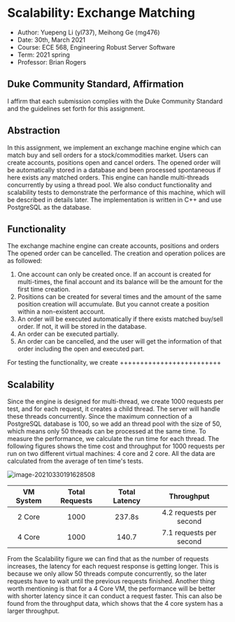# Scalability: Exchange Matching 
 - Author: Yuepeng Li (yl737), Meihong Ge (mg476)
 - Date:  30th, March 2021
 - Course: ECE 568, Engineering Robust Server Software
 - Term: 2021 spring
 - Professor: Brian Rogers

## Duke Community Standard, Affirmation
 I affirm that each submission complies with the Duke Community Standard and the guidelines set forth for this assignment.  

## Abstraction

In this assignment, we implement an exchange machine engine which can match buy and sell orders for a stock/commodities market. Users can create accounts, positions open and cancel orders. The opened order will be automatically stored in a database and been processed spontaneous if here exists any matched orders. This engine can handle multi-threads concurrently by using a thread pool. We also conduct functionality and scalability tests to demonstrate the performance of this machine, which will be described in details later. The implementation is written in C++ and use PostgreSQL  as the database.

## Functionality
The exchange machine engine can create accounts, positions and orders The opened order can be cancelled. The creation and operation polices are as followed:

1. One account can only be created once. If an account is created for multi-times, the final account and its balance will be the amount for the first time creation.
2. Positions can be created for several times and the amount of the same position creation will accumulate. But you cannot create a position within a non-existent account.
3. An order will be executed automatically if there exists matched buy/sell order. If not, it will be stored in the database.
4. An order can be executed partially.
5. An order can be cancelled, and the user will get the information of that order including the open and executed part. 

For testing the functionality, we create +++++++++++++++++++++++++



## Scalability

Since the engine is designed for multi-thread, we create 1000 requests per test, and for each request, it creates a child thread. The server will handle these threads concurrently. Since the maximum connection of a PostgreSQL database is 100, so we add an thread pool with the size of 50, which means only 50 threads can be processed at the same time. To measure the performance, we calculate the run time for each thread. The following figures shows the time cost  and throughput for 1000 requests per run on two different virtual machines: 4 core and 2 core. All the data are calculated from the average of ten time's tests.

![image-20210330191628508](C:\Users\LYP\AppData\Roaming\Typora\typora-user-images\image-20210330191628508.png)

| VM System | Total Requests | Total Latency |       Throughput        |
| :-------: | :------------: | :-----------: | :---------------------: |
|  2 Core   |      1000      |    237.8s     | 4.2 requests per second |
|  4 Core   |      1000      |     140.7     | 7.1 requests per second |

From the Scalability figure we can find that as the number of requests increases, the latency for each request response is getting longer. This is because we only allow 50 threads compute concurrently, so the later requests have to wait until the previous requests finished. Another thing worth mentioning is that for a 4 Core VM, the performance will be better with shorter latency since it can conduct a request faster. This can also be found from the throughput data, which shows that the 4 core system has a larger throughput.